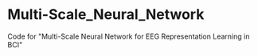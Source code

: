 # Multi-Scale_Neural_Network
Code for "Multi-Scale Neural Network for EEG Representation Learning in BCI"
